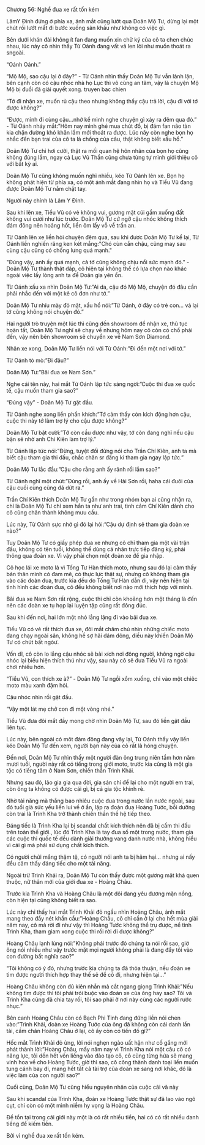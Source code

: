 




Chương 56: Nghề đua xe rất tốn kém


LâmY Đình đứng ở phía xa, ánh mắt cũng lướt qua Doãn Mộ Tư, dừng lại một chút rồi lướt mắt đi bước xuống sân khấu như không có việc gì.

Bên dưới khán đài không ít fan đang muốn xin chữ ký của cô ta chen chúc nhau, lúc này cô nhìn thấy Từ Oánh đang vất vả len lỏi như muốn thoát ra sngoài.

“Oánh Oánh.”

“Mộ Mộ, sao cậu lại ở đây?” - Từ Oánh nhìn thấy Doãn Mộ Tư vẫn lành lặn, bên cạnh còn có cậu nhóc nhà họ Lục thì vô cùng an tâm, vậy là chuyện Mộ Mộ bị đuổi đã giải quyết xong. truyen bac chien

“Tớ đi nhận xe, muốn rủ cậu theo nhưng không thấy cậu trả lời, cậu đi với tớ được không?”

“Được, mình đi cùng cậu…nhớ kể mình nghe chuyện gì xảy ra đêm qua đó.” - Từ Oánh nháy mắt:”Hôm nay mình ghé mua chút đồ, bị đám fan não tàn kia chặn đường khó khăn lắm mới thoát ra được. Lúc nãy còn nghe bọn họ nhắc đến bạn trai của cô ta là chồng của câu, thật không biết xấu hổ.”

Doãn Mộ Tư chỉ hơi cười, thật ra mối quan hệ hôn nhân của bọn họ cũng không đúng lắm, ngay cả Lục Vũ Thần cũng chưa từng tự mình giới thiệu cô với bất kỳ ai.

Doãn Mộ Tư cũng không muốn nghĩ nhiều, kéo Từ Oánh lên xe. Bọn họ không phát hiện từ phía xa, có một ánh mắt đang nhìn họ và Tiểu Vũ đang được Doãn Mộ Tư nắm chặt tay.

Người này chính là Lâm Y Đình.

Sau khi lên xe, Tiểu Vũ có vẻ không vui, gương mặt cúi gầm xuống đất không vui cười như lúc trước. Doãn Mộ Tư cứ ngỡ cậu nhóc không thích đám đông nên hoảng hốt, liền ôm lấy vỗ về trấn an.

Từ Oánh lên xe liền hỏi chuyện đêm qua, sau khi được Doãn Mộ Tư kể lại, Từ Oánh liền nghiến răng ken két mắng:"Chó cùn cắn chậu, cũng may sau cùng cậu cũng có chống lưng quá mạnh."



"Đúng vậy, anh ấy quá mạnh, cả tớ cũng không chịu nổi sức mạnh đó." - Doãn Mộ Tư thành thật đáp, cô hiện tại không thể có lựa chọn nào khác ngoài việc lấy lòng anh ta để Doãn gia yên ổn.

Từ Oánh xấu xa nhìn Doãn Mộ Tư:”Ai da, cậu đó Mộ Mộ, chuyện đó đâu cần phải nhắc đến với một kẻ cô đơn như tớ.”

Doãn Mộ Tư nhíu mày đỏ mặt, xẩu hổ nói:”Từ Oánh, ở đây có trẻ con… vả lại tớ cũng không nói chuyện đó.”

Hai người trò truyện một lúc thì cũng đến showroom để nhận xe, thủ tục hoàn tất, Doãn Mộ Tư nghĩ sẽ chạy về nhưng hôm nay cô còn có chổ phải đến, vậy nên bên showroom sẽ chuyển xe về Nam Sơn Diamond.

Nhân xe xong, Doãn Mộ Tư liền nói với Từ Oánh:”Đi đến một nơi với tớ.”

Từ Oánh tò mò:”Đi đâu?”

Doãn Mộ Tư:”Bãi đua xe Nam Sơn.”

Nghe cái tên này, hai mắt Từ Oánh lập tức sáng ngời:”Cuộc thi đua xe quốc tế, cậu muốn tham gia sao?”

“Đúng vậy” - Doãn Mộ Tư gặt đầu.

Từ Oánh nghe xong liền phấn khích:”Tớ cảm thấy còn kích động hơn cậu, cuộc thi này tớ làm trợ lý cho cậu được không?”

Doãn Mộ Tư bật cười:”Tớ còn cầu được như vậy, tớ còn đang nghĩ nếu cậu bận sẽ nhờ anh Chí Kiên làm trợ lý.”

Từ Oánh lập tức nói:”Đừng, tuyệt đối đừng nói cho Trần Chí Kiên, anh ta mà biết cậu tham gia thi đấu, chắc chăn sr đăng kí tham gia ngay lập tức.”

Doãn Mộ Tư lắc đầu:”Cậu cho rằng anh ấy rãnh rồi lắm sao?”

Từ Oánh nghĩ một chút:”Đúng rồi, anh ấy về Hải Sơn rồi, haha cái đuôi của cậu cuối cùng cũng đã dứt ra.”

Trần Chí Kiên thích Doãn Mộ Tư gần như trong nhóm bạn ai cũng nhận ra, chỉ là Doãn Mộ Tư chỉ xem hắn ta như anh trai, tình cảm Chí Kiên dành cho cô cũng chân thành không mưu cầu.

Lúc này, Từ Oánh sực nhớ gì đó lại hỏi:”Cậu dự định sẽ tham gia đoàn xe nào?”

Tuy Doãn Mộ Tư có giấy phép đua xe nhưng cô chỉ tham gia một vài trận đấu, không có tên tuổi, không thể dùng cá nhân trực tiếp đăng ký, phải thông qua đoàn xe. Vì vậy phải chọn một đoàn xe để gia nhập.



Cô học lái xe moto là vì Tống Tư Hàn thích moto, nhưng sau đó lại cảm thấy bản thân mình có đam mê, có thực lực thật sự, nhưng cô không tham gia vào các đoàn đua, trước kia đều do Tống Tư Hàn dẫn đi, vậy nên hiện tại tình hình các đoàn đua, cô đều không biết nơi nào mới thích hợp với mình.

Bãi đua xe Nam Sơn rất rộng, cuộc thi chỉ còn khoảng hơn một tháng là đến nên các đoàn xe tụ họp lại luyện tập cũng rất đông đúc.

Sau khi đến nơi, hai lớn một nhỏ lẳng lặng đi vào bãi đua xe.

Tiểu Vũ có vẻ rất thích đua xe, đôi mắt chăm chú nhìn những chiếc moto đang chạy ngoài sân, không hề sợ hãi đám đông, điều này khiến Doãn Mộ Tư có chút bất ngòư.

Vốn dĩ, cô còn lo lắng cậu nhóc sẽ bài xích nơi đông người, không ngờ cậu nhóc lại biểu hiện thích thú như vậy, sau này cô sẽ đưa Tiểu Vũ ra ngoài chơi nhiều hơn.

“Tiểu Vũ, con thích xe à?” - Doãn Mộ Tư ngồi xổm xuống, chỉ vào một chiêc moto màu xanh đậm hỏi.

Cậu nhóc nhìn rồi gật đầu.

“Vậy một lát mẹ chở con đi một vòng nhé.”

Tiểu Vũ đưa đôi mắt đầy mong chờ nhìn Doãn Mộ Tư, sau đó liền gật đầu liên tục.

Lúc này, bên ngoài có môt đám đông đang vây lại, Từ Oánh thấy vậy liền kéo Doãn Mộ Tư đến xem, người bạn này của cô rất là hóng chuyện.

Đến nơi, Doãn Mộ Tư nhìn thấy một người đàn ông trung niên tầm hơn năm mươi tuổi, người này rất có tiếng trong giới moto, trước kia cũng là một gia tộc có tiếng tăm ở Nam Sơn, chiến thần Trình Khải.

Nhưng sau đó, lão gia gia qua đời, gia sản chỉ để lại cho một người em trai, còn ông ta không có được cái gì, bị cả gia tộc khinh rẻ.

Nhờ tài năng mà thắng bao nhiêu cuộc đua trong nước lần nước ngoài, sau đó tuổi già sức yếu liền lui về ở ẩn, lập ra đoàn đua Hoàng Tước, bồi dưỡng còn trai là Trình Kha trở thành chiến thần thế hệ tiếp theo.

Đáng tiếc là Trình Kha lại bị scandal chất kích thích nên đã bị cấm thi đấu trên toàn thế giới., lúc đó Trình Kha là tay đua số một trong nước, tham gia các cuộc thi quốc tế đều dành giải thưởng vang danh nước nhà, không hiểu vì cái gì mà phải sử dụng chất kích thích.

Có người chửi mắng thậm tệ, có người nói anh ta bị hãm hại… nhưng ai nấy đều cảm thấy đáng tiếc cho một tài năng.

Ngoài trừ Trình Khải ra, Doãn Mộ Tư còn thấy được một gương mặt khá quen thuộc, nữ thân mới của giới đua xe - Hoàng Châu.



Trước kia Trình Kha và Hoàng Châu là một đôi đang yêu đương mặn nồng, còn hiện tại cũng không biết ra sao.

Lúc này chỉ thấy hai mắt Trình Khải đỏ ngầu nhìn Hoàng Châu, ánh mắt mang theo đầy nét khẩn cầu:”Hoàng Châu, cô chỉ cần ở lại cho hết mùa giải năm nay, cô mà rời đi như vậy thì Hoàng Tước không thể trụ được, nể tình Trình Kha, tham giam xong cuộc thi rồi rời đi được không?”

Hoàng Châu lạnh lùng nói:”Không phải trước đó chúng ta nói rồi sao, giờ ông nói nhiều như vậy trước mặt mọi người không phải là đang đẩy tôi vào con đường bất nghĩa sao?”

“Tôi không có ý đó, nhưng trước kia chúng ta đã thỏa thuận, nếu đoàn xe tìm được người thích hợp thay thế sẽ để cô đi, nhưng hiện tại…”

Hoàng Châu không còn đủ kiên nhẫn mà cắt ngang giọng Trình Khải:”Nếu không tìm được thì tôi phải trói buộc vào đoàn xe của ông hay sao? Tôi và Trình Kha cũng đã chia tay rồi, tôi sao phải ở nơi này cùng các người rước nhục.”

Bên canh Hoàng Châu còn có Bạch Phi Tinh đang đứng liền nói chen vào:”Trình Khải, đoàn xe Hoàng Tước của ông đã không còn cái danh lần tài, cầm chân Hoàng Châu ở lại, cô ấy còn có tiền đồ gì?”

Hốc mắt Trình Khải đỏ ửng, lời nói nghẹn ngào uất hận như cố gắng mới phát thành lời:”Hoàng Châu, mấy năm nay vì Trình Kha nói một câu cô có năng lực, tôi dồn hết vốn liếng vào đào tạo cô, cô cũng từng hứa sẽ mang vinh hoa về cho Hoàng Tước, giờ thì sao, cô công thành danh toại liền muốn tung cánh bay đi, mang hết tất cả tài trợ của đoàn xe sang nơi khác, đó là việc làm của con người sao?”

Cuối cùng, Doãn Mộ Tư cũng hiểu nguyên nhân của cuộc cãi vã này

Sau khi scandal của Trình Kha, đoàn xe Hoàng Tước thật sự đã lao vào ngõ cụt, chỉ còn có một mình niềm hy vọng là Hoàng Châu.

Để tồn tại trong cái giới này một là có rất nhiều tiền, hai có có rất nhiều danh tiếng để kiếm tiền.

Bởi vì nghề đua xe rất tốn kém.




